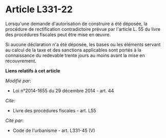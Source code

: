 # Article L331-22

Lorsqu'une demande d'autorisation de construire a été déposée, la procédure de rectification contradictoire prévue par
l'article L. 55 du livre des procédures fiscales peut être mise en œuvre. 

Si aucune déclaration n'a été déposée, les bases ou les éléments servant au calcul de la taxe et des sanctions applicables
sont portés à la connaissance du redevable trente jours au moins avant la mise en recouvrement.

**Liens relatifs à cet article**

_Modifié par_:

  - Loi n°2014-1655 du 29 décembre 2014 - art. 44

_Cite_:

  - Livre des procédures fiscales - art. L55

_Cité par_:

  - Code de l'urbanisme - art. L331-45 (V)

